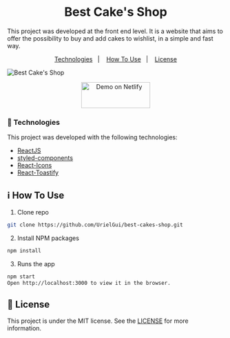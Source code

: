 <h1 align="center">Best Cake's Shop</h1>

This project was developed at the front end level. It is a website that aims to offer the possibility to buy and add cakes to wishlist, in a simple and fast way.

<p align="center">
  <a href="#rocket-technologies">Technologies</a>&nbsp;&nbsp;&nbsp;|&nbsp;&nbsp;&nbsp;
  <a href="#information_source-how-to-use">How To Use</a>&nbsp;&nbsp;&nbsp;|&nbsp;&nbsp;&nbsp;
  <a href="#memo-license">License</a>
</p>

![Best Cake's Shop](https://i.imgur.com/CpXfy8n.png)

<p align="center">
  <a href="https://best-cakes-shop.vercel.app/" target="_blank">
    <img alt="Demo on Netlify" height="60px" width="160px" src="https://i.imgur.com/CoGI4YX.png">
  </a>
</p>

### :rocket: Technologies

This project was developed with the following technologies:

- [ReactJS](https://reactjs.org/)
- [styled-components](https://styled-components.com/)
- [React-Icons](https://react-icons.netlify.com/)
- [React-Toastify](https://fkhadra.github.io/react-toastify/)

## :information_source: How To Use

1. Clone repo

```bash
git clone https://github.com/UrielGui/best-cakes-shop.git
```

2. Install NPM packages

```bash
npm install
```

3. Runs the app

```bash
npm start
Open http://localhost:3000 to view it in the browser.
```

## :memo: License

This project is under the MIT license. See the [LICENSE](https://github.com/UrielGui/best-cakes-shop/blob/master/LICENSE) for more information.
